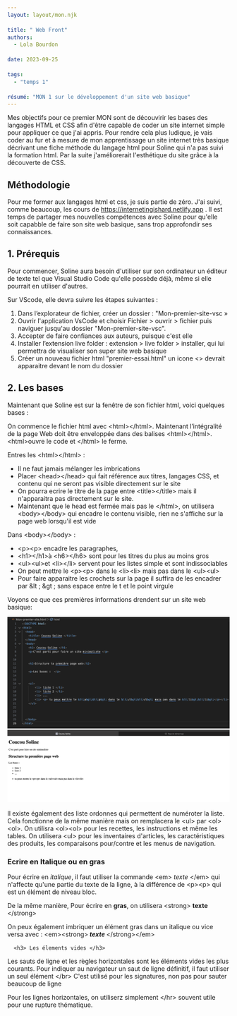 ```yaml
---
layout: layout/mon.njk

title: " Web Front"
authors:
  - Lola Bourdon

date: 2023-09-25

tags: 
  - "temps 1"

résumé: "MON 1 sur le développement d'un site web basique"
---
```


Mes objectifs pour ce premier MON sont de découvirir les bases des langages HTML et CSS afin d'être capable de coder un site internet simple pour appliquer ce que j'ai appris. Pour rendre cela plus ludique, je vais coder au fur et à mesure de mon apprentissage un site internet très basique décrivant une fiche méthode du langage html pour Soline qui n'a pas suivi la formation html. Par la suite j'améliorerait l'esthétique du site grâce à la découverte de CSS.
 

##  Méthodologie 

Pour me former aux langages html et css, je suis partie de zéro. J'ai suivi, comme beaucoup, les cours de https://internetingishard.netlify.app . 
Il est temps de partager mes nouvelles compétences avec Soline pour qu'elle soit capabble de faire son site web basique, sans trop approfondir ses connaissances.

## 1. Prérequis

Pour commencer, Soline aura besoin d'utiliser sur son ordinateur un éditeur de texte tel que Visual Studio Code qu'elle possède déjà, même si elle pourrait en utiliser d'autres. 

Sur VScode, elle devra suivre les étapes suivantes : 
1. Dans l’explorateur de fichier, créer un dossier : "Mon-premier-site-vsc »
3. Ouvrir l'application VsCode et choisir Fichier > ouvrir > fichier puis naviguer jusqu'au dossier "Mon-premier-site-vsc".
4. Accepter de faire confiances aux auteurs, puisque c'est elle
5. Installer l’extension live folder : extension > live folder > installer, qui lui permettra de visualiser son super site web basique
6. Créer un nouveau fichier html "premier-essai.html" un icone <> devrait apparaitre devant le nom du dossier 

## 2. Les bases 
Maintenant que Soline est sur la fenêtre de son fichier html, voici quelques bases :

On commence le fichier html avec &lt;html&gt;&lt;/html&gt;.
Maintenant l’intégralité de la page Web doit être enveloppée dans des balises &lt;html&gt;&lt;/html&gt;. 
&lt;html&gt;ouvre le code et &lt;/html&gt; le ferme.



Entres les &lt;html&gt;&lt;/html&gt; :
- Il ne faut jamais mélanger les imbrications 
- Placer &lt;head&gt;&lt;/head&gt; qui fait référence aux titres, langages CSS, et contenu qui ne seront pas visible directement sur le site 
- On pourra ecrire le titre de la page entre &lt;title&gt;&lt;/title&gt; mais il n'apparaitra pas directement sur le site.
- Maintenant que le head est fermée mais pas le &lt;/html&gt;, on utilisera &lt;body&gt;&lt;/body&gt; qui encadre le contenu visible, rien ne s'affiche  sur la page web lorsqu'il est vide 

Dans &lt;body&gt;&lt;/body&gt; :
- &lt;p&gt;&lt;p&gt; encadre les paragraphes,  
- &lt;h1&gt;&lt;/h1&gt;à &lt;h6&gt;&lt;/h6&gt; sont pour les titres du plus au moins gros 
- &lt;ul&gt;&lt;ul&gt;et &lt;li&gt;&lt;/li&gt; servent pour les listes simple et sont indissociables
- On peut mettre le &lt;p&gt;&lt;p&gt; dans le &lt;li&gt;&lt;li&gt; mais pas dans le &lt;ul&gt;&lt;ul&gt;
- Pour faire apparaitre les crochets sur la page il suffira de les encadrer par &lt ; &gt ; sans espace entre le t et le point virgule

Voyons ce que ces premières informations drendent sur un site web basique:

<img src="code1.png">
<img src="screen1.png">

Il existe également des liste ordonnes qui permettent de numéroter la liste. Cela fonctionne de la même manière mais on remplacera le &lt;ul&gt; par &lt;ol&gt;&lt;ol&gt;.
On utilisra &lt;ol&gt;&lt;ol&gt; pour les recettes, les instructions et même les tables.
On utilisera &lt;ul&gt; pour les inventaires d'articles, les caractéristiques des produits, les comparaisons pour/contre et les menus de navigation.

### Ecrire en Italique ou en gras

Pour écrire en <em>italique</em>, il faut utiliser  la commande &lt;em&gt; <em>  texte </em> &lt;/em&gt; qui n'affecte qu'une partie du texte de la ligne, à la différence de &lt;p&gt;&lt;p&gt;  qui est un élément de niveau bloc.

De la même manière, Pour écrire en <strong>gras</strong>, on utilisera &lt;strong&gt; <strong> texte </strong> &lt;/strong&gt;

On peux également imbriquer un élément gras dans un italique ou vice versa avec :</strong></em> &lt;em&gt;&lt;strong&gt;<em><strong> texte  </strong></em> &lt;/strong&gt;&lt;/em&gt;
      
 
 
 
      <h3> Les élements vides </h3>
Les sauts de ligne et les règles horizontales sont les éléments vides les plus courants. Pour indiquer au navigateur un saut de ligne définitif, il faut utiliser un seul élément &lt;/br&gt; 
C'est utilisé pour les signatures, non pas pour sauter beaucoup de ligne 

Pour les lignes horizontales, on utiliserz simplement &lt;/hr&gt; souvent utile pour une rupture thématique.

</hr>

